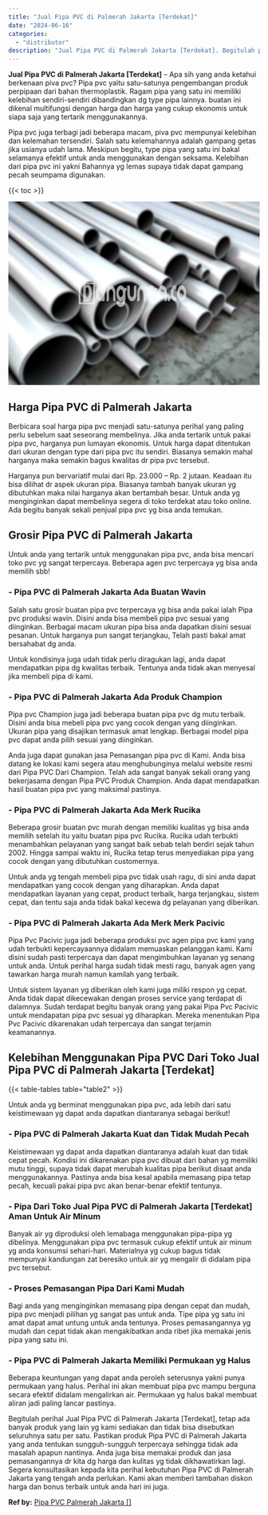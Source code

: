 ```yaml
---
title: "Jual Pipa PVC di Palmerah Jakarta [Terdekat]"
date: "2024-06-16"
categories: 
  - "distributor"
description: "Jual Pipa PVC di Palmerah Jakarta [Terdekat]. Begitulah perihal Jual Pipa PVC di Palmerah Jakarta [Terdekat], tetap ada banyak produk yang lain yg kami sed..."
---
```


**Jual Pipa PVC di Palmerah Jakarta \[Terdekat\]** – Apa sih yang anda ketahui berkenaan piva pvc? Pipa pvc yaitu satu-satunya pengembangan produk perpipaan dari bahan thermoplastik. Ragam pipa yang satu ini memiliki kelebihan sendiri-sendiri dibandingkan dg type pipa lainnya. buatan ini dikenal multifungsi dengan harga dan harga yang cukup ekonomis untuk siapa saja yang tertarik menggunakannya.

Pipa pvc juga terbagi jadi beberapa macam, piva pvc mempunyai kelebihan dan kelemahan tersendiri. Salah satu kelemahannya adalah gampang getas jika usianya udah lama. Meskipun begitu, type pipa yang satu ini bakal selamanya efektif untuk anda menggunakan dengan seksama. Kelebihan dari pipa pvc ini yakni Bahannya yg lemas supaya tidak dapat gampang pecah seumpama digunakan.

{{< toc >}}

![Jual Pipa PVC di Palmerah Jakarta [Terdekat]](/images/jaul-pipa-pvc-48.png)

## Harga Pipa PVC di Palmerah Jakarta

Berbicara soal harga pipa pvc menjadi satu-satunya perihal yang paling perlu sebelum saat seseorang membelinya. Jika anda tertarik untuk pakai pipa pvc, harganya pun lumayan ekonomis. Untuk harga dapat ditentukan dari ukuran dengan type dari pipa pvc itu sendiri. Biasanya semakin mahal harganya maka semakin bagus kwalitas dr pipa pvc tersebut.

Harganya pun bervariatif mulai dari Rp. 23.000 – Rp. 2 jutaan. Keadaan itu bisa dilihat dr aspek ukuran pipa. Biasanya tambah banyak ukuran yg dibutuhkan maka nilai harganya akan bertambah besar. Untuk anda yg menginginkan dapat membelinya segera di toko terdekat atau toko online. Ada begitu banyak sekali penjual pipa pvc yg bisa anda temukan.

## Grosir Pipa PVC di Palmerah Jakarta

Untuk anda yang tertarik untuk menggunakan pipa pvc, anda bisa mencari toko pvc yg sangat terpercaya. Beberapa agen pvc terpercaya yg bisa anda memilih sbb!

### \- Pipa PVC di Palmerah Jakarta Ada Buatan Wavin

Salah satu grosir buatan pipa pvc terpercaya yg bisa anda pakai ialah Pipa pvc produksi wavin. Disini anda bisa membeli pipa pvc sesuai yang diinginkan. Berbagai macam ukuran pipa bisa anda dapatkan disini sesuai pesanan. Untuk harganya pun sangat terjangkau, Telah pasti bakal amat bersahabat dg anda.

Untuk kondisinya juga udah tidak perlu diragukan lagi, anda dapat mendapatkan pipa dg kwalitas terbaik. Tentunya anda tidak akan menyesal jika membeli pipa di kami.

### \- Pipa PVC di Palmerah Jakarta Ada Produk Champion

Pipa pvc Champion juga jadi beberapa buatan pipa pvc dg mutu terbaik. Disini anda bisa mebeli pipa pvc yang cocok dengan yang diinginkan. Ukuran pipa yang disajikan termasuk amat lengkap. Berbagai model pipa pvc dapat anda pilih sesuai yang diinginkan.

Anda juga dapat gunakan jasa Pemasangan pipa pvc di Kami. Anda bisa datang ke lokasi kami segera atau menghubunginya melalui website resmi dari Pipa PVC Dari Champion. Telah ada sangat banyak sekali orang yang bekerjasama dengan Pipa PVC Produk Champion. Anda dapat mendapatkan hasil buatan pipa pvc yang maksimal pastinya.

### \- Pipa PVC di Palmerah Jakarta Ada Merk Rucika

Beberapa grosir buatan pvc murah dengan memiliki kualitas yg bisa anda memilih setelah itu yaitu buatan pipa pvc Rucika. Rucika udah terbukti menambahkan pelayanan yang sangat baik sebab telah berdiri sejak tahun 2002. Hingga sampai waktu ini, Rucika tetap terus menyediakan pipa yang cocok dengan yang dibutuhkan customernya.

Untuk anda yg tengah membeli pipa pvc tidak usah ragu, di sini anda dapat mendapatkan yang cocok dengan yang diharapkan. Anda dapat mendapatkan layanan yang cepat, product terbaik, harga terjangkau, sistem cepat, dan tentu saja anda tidak bakal kecewa dg pelayanan yang diberikan.

### \- Pipa PVC di Palmerah Jakarta Ada Merk Merk Pacivic

Pipa Pvc Pacivic juga jadi beberapa produksi pvc agen pipa pvc kami yang udah terbukti kepercayaannya didalam memuaskan pelanggan kami. Kami disini sudah pasti terpercaya dan dapat mengimbuhkan layanan yg senang untuk anda. Untuk perihal harga sudah tidak mesti ragu, banyak agen yang tawarkan harga murah namun kamilah yang terbaik.

Untuk sistem layanan yg diberikan oleh kami juga miliki respon yg cepat. Anda tidak dapat dikecewakan dengan proses service yang terdapat di dalamnya. Sudah terdapat begitu banyak orang yang pakai Pipa Pvc Pacivic untuk mendapatan pipa pvc sesuai yg diharapkan. Mereka menentukan Pipa Pvc Pacivic dikarenakan udah terpercaya dan sangat terjamin keamanannya.

## Kelebihan Menggunakan Pipa PVC Dari Toko Jual Pipa PVC di Palmerah Jakarta \[Terdekat\]

{{< table-tables table="table2" >}}

Untuk anda yg berminat menggunakan pipa pvc, ada lebih dari satu keistimewaan yg dapat anda dapatkan diantaranya sebagai berikut!

### \- Pipa PVC di Palmerah Jakarta Kuat dan Tidak Mudah Pecah

Keistimewaan yg dapat anda dapatkan diantaranya adalah kuat dan tidak cepat pecah. Kondisi ini dikarenakan pipa pvc dibuat dari bahan yg memiliki mutu tinggi, supaya tidak dapat merubah kualitas pipa berikut disaat anda menggunakannya. Pastinya anda bisa kesal apabila memasang pipa tetap pecah, kecuali pakai pipa pvc akan benar-benar efektif tentunya.

### \- Pipa Dari Toko Jual Pipa PVC di Palmerah Jakarta \[Terdekat\] Aman Untuk Air Minum

Banyak air yg diproduksi oleh lemabaga menggunakan pipa-pipa yg dibelinya. Menggunakan pipa pvc termasuk cukup efektif untuk air minum yg anda konsumsi sehari-hari. Materialnya yg cukup bagus tidak mempunyai kandungan zat beresiko untuk air yg mengalir di didalam pipa pvc tersebut.

### \- Proses Pemasangan Pipa Dari Kami Mudah

Bagi anda yang menginginkan memasang pipa dengan cepat dan mudah, pipa pvc menjadi pilihan yg sangat pas untuk anda. Tipe pipa yg satu ini amat dapat amat untung untuk anda tentunya. Proses pemasangannya yg mudah dan cepat tidak akan mengakibatkan anda ribet jika memakai jenis pipa yang satu ini.

### \- Pipa PVC di Palmerah Jakarta Memiliki Permukaan yg Halus

Beberapa keuntungan yang dapat anda peroleh seterusnya yakni punya permukaan yang halus. Perihal ini akan membuat pipa pvc mampu berguna secara efektif didalam mengalirkan air. Permukaan yg halus bakal membuat aliran jadi paling lancar pastinya.

Begitulah perihal Jual Pipa PVC di Palmerah Jakarta \[Terdekat\], tetap ada banyak produk yang lain yg kami sediakan dan tidak bisa disebutkan seluruhnya satu per satu. Pastikan produk Pipa PVC di Palmerah Jakarta yang anda tentukan sungguh-sungguh terpercaya sehingga tidak ada masalah apapun nantinya. Anda juga bisa memakai produk dan jasa pemasangannya dr kita dg harga dan kulitas yg tidak dikhawatirkan lagi. Segera konsultasikan kepada kita perihal kebutuhan Pipa PVC di Palmerah Jakarta yang tengah anda perlukan. Kami akan memberi tambahan diskon harga dan bonus terbaik untuk anda hari ini juga.

**Ref by:** [Pipa PVC Palmerah Jakarta []](https://id.wikipedia.org/wiki/Pipa)
